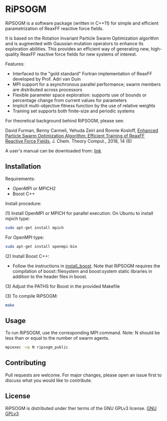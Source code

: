 # RiPSOGM

RiPSOGM is a software package (written in C++11) for simple and efficient parametrization of ReaxFF reactive force fields.

It is based on the Rotation Invariant Particle Swarm Optimization algorithm and is augmented with Gaussian mutation operators to enhance its exploration abilities.
This provides an efficient way of generating new, high-quality ReaxFF reactive force fields for new systems of interest.

Features:

* Interfaced to the "gold standard" Fortran implementation of ReaxFF developed by Prof. Adri van Duin
* MPI support for a asynchronous parallel performance; swarm members are distributed across processors
* Flexible parameter space exploration: supports use of bounds or percentage change from current values for parameters
* Implicit multi-objective fitness function by the use of relative weights
* Training set supports both finite-size and periodic systems


For theoretical background behind RiPSOGM, please see:

David Furman, Benny Carmeli, Yehuda Zeiri and Ronnie Kosloff,
[Enhanced Particle Swarm Optimization Algorithm: Efficient Training of ReaxFF Reactive Force Fields](https://pubs.acs.org/doi/10.1021/acs.jctc.7b01272),
J. Chem. Theory Comput., 2018, 14 (6)

A user's manual can be downloaded from: [link](http://insertlink)


## Installation
Requirements:

* OpenMPI or MPICH2
* Boost C++

Install procedure:

(1) Install OpenMPI or MPICH for parallel execution:
On Ubuntu to install mpich type:
```bash
sudo apt-get install mpich
```

For OpenMPI type:
```bash
sudo apt-get install openmpi-bin
```

(2) Install Boost C++:
* Follow the instructions in [install_boost](https://www.boost.org/doc/libs/1_61_0/more/getting_started/unix-variants.html). 
Note that RiPSOGM requires the compilation of boost::filesystem and boost:system static libraries in addition to the header files in boost.

(3) Adjust the PATHS for Boost in the provided Makefile

(3) To compile RiPSOGM:
```bash
make 
```


## Usage
To run RiPSOGM, use the corresponding MPI command. Note: N should be less than or equal to the number of swarm agents.
```bash
mpiexec -np N ripsogm_public
```

## Contributing
Pull requests are welcome. For major changes, please open an issue first to discuss what you would like to contribute.

## License
RiPSOGM is distributed under ther terms of the GNU GPLv3 license.
[GNU GPLv3](https://choosealicense.com/licenses/gpl-3.0/)
